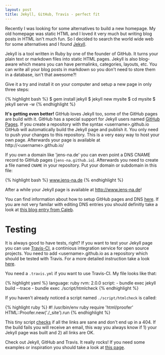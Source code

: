 ```yaml
---
layout: post
title: Jekyll, GitHub, Travis - perfect fit
---
```


Recently I was looking for some alternatives to build a new homepage. My old homepage was
static HTML and I loved it very much but writing blog posts in HTML isn't much fun. So I
decided to search the world wide web for some alternatives and I found [Jekyll][1].

Jekyll is a tool written in Ruby by one of the founder of GitHub. It turns your plain text 
or markdown files into static HTML pages. Jekyll is also blog-aware which means you can 
have permalinks, categories, layouts, etc. You can write all your blog posts in markdown 
so you don't need to store them in a database, isn't that awesome?!

Give it a try and install it on your computer and setup a new page in only three steps:

{% highlight bash %}
    $ gem install jekyll
    $ jekyll new mysite
    $ cd mysite
    $ jekyll serve -w
{% endhighlight %}

**It's getting even better!** GitHub loves Jekyll too, some of the GitHub pages are build with it.
GitHub has a special support for Jekyll users named [GitHub Pages][2]. If you create a repository 
with the syntax &lt;username&gt;.github.io GitHub will automatically build the Jekyll page and 
publish it. You only need to push your changes to this repository. This is a very easy way to host 
your own page. Afterwards your page is available at http://&lt;username&gt;.github.io/

If you own a domain like 'jens-na.de' you can even point a DNS CNAME record to
GitHub pages (`jens-na.github.io`). Afterwards you need to create a file named `CNAME` in your
repository. Put your domain or subdomain in this file:

{% highlight bash %}
    www.jens-na.de
{% endhighlight %}

After a while your Jekyll page is available at http://www.jens-na.de!

You can find information about how to setup GitHub pages and DNS [here][3]. If
you are not very familar with editing DNS entries you should definitly take a
look at [this blog entry from Caleb][4]. 

Testing
=======
It is always good to have tests, right? If you want to test your Jekyll page you 
can use [Travis-CI][5], a continious integration service for open source projects. You need to
add &lt;username&gt;.github.io as a repository which should be tested with Travis. For a more
detailed instruction take a look [here][6]. 

You need a `.travis.yml` if you want to use Travis-CI. My file looks like
that:

{% highlight yaml %}
    language: ruby
    rvm:
      2.0.0
    script:
      - bundle exec jekyll build --trace
      - bundle exec ./script/htmlcheck
{% endhighlight %}

If you haven't already noticed a script named `./script/htmlcheck` is called:

{% highlight ruby %}
    #! /usr/bin/env ruby
    require 'html/proofer'
    HTML::Proofer.new('./_site').run
{% endhighlight %}

This tiny script [checks][7] if all the links are sane and don't end up in a 404.
If the build fails you will receive an email, this way you always know if 1) your Jekyll 
page was built and 2) all links are OK.

Check out Jekyll, GitHub and Travis. It really rocks! If you need some examples or inspiration
you should take a look at [this page][8].

[1]: http://jekyllrb.com/
[2]: http://pages.github.com/
[3]: https://help.github.com/articles/setting-up-a-custom-domain-with-pages
[4]: http://imakewebthings.com/blog/github-pages-email/
[5]: https://travis-ci.org/
[6]: http://about.travis-ci.org/docs/user/getting-started/
[7]: https://github.com/gjtorikian/html-proofer
[8]: https://github.com/mojombo/jekyll/wiki/sites 
